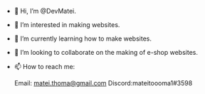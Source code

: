 - 👋 Hi, I’m @DevMatei.
- 👀 I’m interested in making websites.
- 🌱 I’m currently learning how to make websites.
- 💞️ I’m looking to collaborate on the making of e-shop websites.
- 📫 How to reach me:

   Email: matei.thoma@gmail.com
   Discord:mateitoooma1#3598

<!---
DevMatei/DevMatei is a ✨ special ✨ repository because its `README.md` (this file) appears on your GitHub profile.
You can click the Preview link to take a look at your changes.
--->
